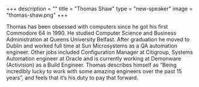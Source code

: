 +++
description = ""
title = "Thomas Shaw"
type = "new-speaker"
image = "thomas-shaw.png"
+++
<p>Thomas has been obsessed with computers since he got his first Commodore 64 in 1990. He studied Computer Science and Business Administration at Queens University Belfast.  After graduation he moved to Dublin and worked full time at Sun Microsystems as a QA automation engineer. Other jobs included Configuration Manager at Citigroup, Systems Automation engineer at Oracle and is currently working at Demonware (Activision) as a Build Engineer. Thomas describes himself as “Being incredibly lucky to work with some amazing engineers over the past 15 years”, and feels that it’s his duty to pay that forward.<p>